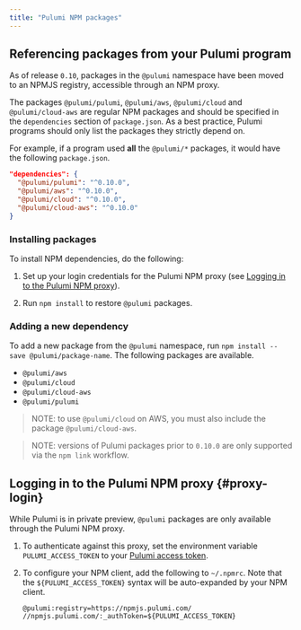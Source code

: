 ```yaml
---
title: "Pulumi NPM packages"
---
```


## Referencing packages from your Pulumi program

As of release `0.10`, packages in the `@pulumi` namespace have been moved to an NPMJS registry, accessible through an NPM proxy.

The packages `@pulumi/pulumi`, `@pulumi/aws`, `@pulumi/cloud` and `@pulumi/cloud-aws` are regular NPM packages and should be specified in the `dependencies` section of `package.json`. As a best practice, Pulumi programs should only list the packages they strictly depend on.

For example, if a program used **all** the `@pulumi/*` packages, it would have the following `package.json`. 

```json
"dependencies": {
  "@pulumi/pulumi": "^0.10.0",
  "@pulumi/aws": "^0.10.0",
  "@pulumi/cloud": "^0.10.0",
  "@pulumi/cloud-aws": "^0.10.0"
}
```

### Installing packages 
To install NPM dependencies, do the following:

1.  Set up your login credentials for the Pulumi NPM proxy (see [Logging in to the Pulumi NPM proxy](#proxy-login)).

1.  Run `npm install` to restore `@pulumi` packages.

### Adding a new dependency

To add a new package from the `@pulumi` namespace, run `npm install --save @pulumi/package-name`. The following packages are available. 

- `@pulumi/aws`
- `@pulumi/cloud`
- `@pulumi/cloud-aws`
- `@pulumi/pulumi`

> NOTE: to use `@pulumi/cloud` on AWS, you must also include the package `@pulumi/cloud-aws`.

> NOTE: versions of Pulumi packages prior to `0.10.0` are only supported via the `npm link` workflow.

## Logging in to the Pulumi NPM proxy {#proxy-login}

While Pulumi is in private preview, `@pulumi` packages are only available through the Pulumi NPM proxy. 

1.  To authenticate against this proxy, set the environment variable `PULUMI_ACCESS_TOKEN` to your [Pulumi access token](../managed-cloud/console.html#account-page).

1.  To configure your NPM client, add the following to `~/.npmrc`. Note that the `${PULUMI_ACCESS_TOKEN}` syntax will be auto-expanded by your NPM client.

    ```
    @pulumi:registry=https://npmjs.pulumi.com/
    //npmjs.pulumi.com/:_authToken=${PULUMI_ACCESS_TOKEN}
    ```
